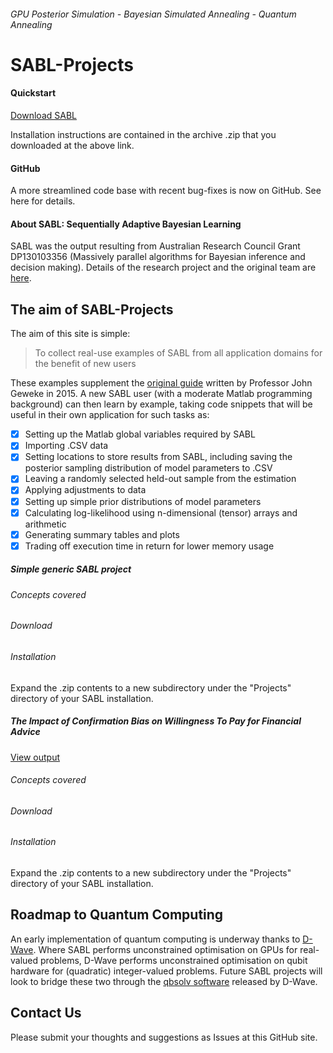 ###### *GPU Posterior Simulation - Bayesian Simulated Annealing - Quantum Annealing*
# SABL-Projects
#### Quickstart
[Download SABL](https://www.uts.edu.au/about/faculty-science/what-we-do/our-research-areas/sequentially-adaptive-bayesian-learning-resear-1)

Installation instructions are contained in the archive .zip that you downloaded at the above link.

#### GitHub
A more streamlined code base with recent bug-fixes is now on GitHub.  See here for details.

#### About SABL: Sequentially Adaptive Bayesian Learning
SABL was the output resulting from Australian Research Council Grant DP130103356 (Massively parallel algorithms for Bayesian inference and decision making).  Details of the research project and the original team are [here](https://www.uts.edu.au/about/faculty-science/what-we-do/our-research-areas/sequentially-adaptive-bayesian-learning-research).

## The aim of SABL-Projects
The aim of this site is simple:

> To collect real-use examples of SABL from all application domains
> for the benefit of new users

These examples supplement the [original guide](https://www.uts.edu.au/sites/default/files/article/downloads/SABL_handbook_2015a.pdf) written by Professor John Geweke in 2015.  A new SABL user (with a moderate Matlab programming background) can then learn by example, taking code snippets that will be useful in their own application for such tasks as:
- [x] Setting up the Matlab global variables required by SABL
- [x] Importing .CSV data
- [x] Setting locations to store results from SABL, including saving the posterior sampling distribution of model parameters to .CSV
- [x] Leaving a randomly selected held-out sample from the estimation
- [x] Applying adjustments to data
- [x] Setting up simple prior distributions of model parameters
- [x] Calculating log-likelihood using n-dimensional (tensor) arrays and arithmetic
- [x] Generating summary tables and plots
- [x] Trading off execution time in return for lower memory usage

##### Simple generic SABL project
###### Concepts covered

###### Download

###### Installation
Expand the .zip contents to a new subdirectory under the "Projects" directory of your SABL installation.

##### The Impact of Confirmation Bias on Willingness To Pay for Financial Advice
[View output](/run.html)
###### Concepts covered

###### Download

###### Installation
Expand the .zip contents to a new subdirectory under the "Projects" directory of your SABL installation.

## Roadmap to Quantum Computing
An early implementation of quantum computing is underway thanks to [D-Wave](http://www.dwavesys.com).  Where SABL performs unconstrained optimisation on GPUs for real-valued problems, D-Wave performs unconstrained optimisation on qubit hardware for (quadratic) integer-valued problems.  Future SABL projects will look to bridge these two through the [qbsolv software](https://github.com/dwavesystems/qbsolv) released by D-Wave.

## Contact Us
Please submit your thoughts and suggestions as Issues at this GitHub site.
